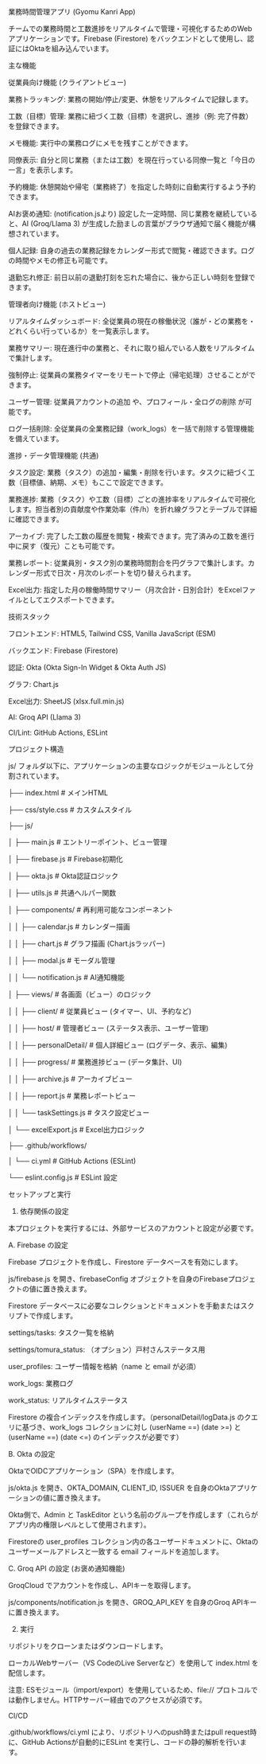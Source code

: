 業務時間管理アプリ (Gyomu Kanri App)

チームでの業務時間と工数進捗をリアルタイムで管理・可視化するためのWebアプリケーションです。Firebase (Firestore) をバックエンドとして使用し、認証にはOktaを組み込んでいます。

主な機能

従業員向け機能 (クライアントビュー)

業務トラッキング: 業務の開始/停止/変更、休憩をリアルタイムで記録します。

工数（目標）管理: 業務に紐づく工数（目標）を選択し、進捗（例: 完了件数）を登録できます。

メモ機能: 実行中の業務ログにメモを残すことができます。

同僚表示: 自分と同じ業務（または工数）を現在行っている同僚一覧と「今日の一言」を表示します。

予約機能: 休憩開始や帰宅（業務終了）を指定した時刻に自動実行するよう予約できます。

AIお褒め通知: (notification.jsより) 設定した一定時間、同じ業務を継続していると、AI (Groq/Llama 3) が生成した励ましの言葉がブラウザ通知で届く機能が構想されています。

個人記録: 自身の過去の業務記録をカレンダー形式で閲覧・確認できます。ログの時間やメモの修正も可能です。

退勤忘れ修正: 前日以前の退勤打刻を忘れた場合に、後から正しい時刻を登録できます。

管理者向け機能 (ホストビュー)

リアルタイムダッシュボード: 全従業員の現在の稼働状況（誰が・どの業務を・どれくらい行っているか）を一覧表示します。

業務サマリー: 現在進行中の業務と、それに取り組んでいる人数をリアルタイムで集計します。

強制停止: 従業員の業務タイマーをリモートで停止（帰宅処理）させることができます。

ユーザー管理: 従業員アカウントの追加 や、プロフィール・全ログの削除 が可能です。

ログ一括削除: 全従業員の全業務記録（work_logs）を一括で削除する管理機能を備えています。

進捗・データ管理機能 (共通)

タスク設定: 業務（タスク）の追加・編集・削除を行います。タスクに紐づく工数（目標値、納期、メモ）もここで設定できます。

業務進捗: 業務（タスク）や工数（目標）ごとの進捗率をリアルタイムで可視化します。担当者別の貢献度や作業効率（件/h）を折れ線グラフとテーブルで詳細に確認できます。

アーカイブ: 完了した工数の履歴を閲覧・検索できます。完了済みの工数を進行中に戻す（復元）ことも可能です。

業務レポート: 従業員別・タスク別の業務時間割合を円グラフで集計します。カレンダー形式で日次・月次のレポートを切り替えられます。

Excel出力: 指定した月の稼働時間サマリー（月次合計・日別合計）をExcelファイルとしてエクスポートできます。

技術スタック

フロントエンド: HTML5, Tailwind CSS, Vanilla JavaScript (ESM)

バックエンド: Firebase (Firestore)

認証: Okta (Okta Sign-In Widget & Okta Auth JS)

グラフ: Chart.js

Excel出力: SheetJS (xlsx.full.min.js)

AI: Groq API (Llama 3)

CI/Lint: GitHub Actions, ESLint

プロジェクト構造

js/ フォルダ以下に、アプリケーションの主要なロジックがモジュールとして分割されています。


├── index.html          # メインHTML

├── css/style.css       # カスタムスタイル

├── js/

│   ├── main.js         # エントリーポイント、ビュー管理

│   ├── firebase.js     # Firebase初期化

│   ├── okta.js         # Okta認証ロジック

│   ├── utils.js        # 共通ヘルパー関数

│   ├── components/     # 再利用可能なコンポーネント

│   │   ├── calendar.js # カレンダー描画

│   │   ├── chart.js    # グラフ描画 (Chart.jsラッパー)

│   │   ├── modal.js    # モーダル管理

│   │   └── notification.js # AI通知機能

│   ├── views/          # 各画面（ビュー）のロジック

│   │   ├── client/     # 従業員ビュー (タイマー、UI、予約など)

│   │   ├── host/       # 管理者ビュー (ステータス表示、ユーザー管理)

│   │   ├── personalDetail/ # 個人詳細ビュー (ログデータ、表示、編集)

│   │   ├── progress/   # 業務進捗ビュー (データ集計、UI)

│   │   ├── archive.js  # アーカイブビュー

│   │   ├── report.js   # 業務レポートビュー

│   │   └── taskSettings.js # タスク設定ビュー

│   └── excelExport.js  # Excel出力ロジック

├── .github/workflows/

│   └── ci.yml          # GitHub Actions (ESLint)

└── eslint.config.js    # ESLint 設定


セットアップと実行

1. 依存関係の設定

本プロジェクトを実行するには、外部サービスのアカウントと設定が必要です。

A. Firebase の設定

Firebase プロジェクトを作成し、Firestore データベースを有効にします。

js/firebase.js を開き、firebaseConfig オブジェクトを自身のFirebaseプロジェクトの値に置き換えます。

Firestore データベースに必要なコレクションとドキュメントを手動またはスクリプトで作成します。

settings/tasks: タスク一覧を格納

settings/tomura_status: （オプション）戸村さんステータス用

user_profiles: ユーザー情報を格納（name と email が必須）

work_logs: 業務ログ

work_status: リアルタイムステータス

Firestore の複合インデックスを作成します。（personalDetail/logData.js のクエリに基づき、work_logs コレクションに対し (userName ==) (date >=) と (userName ==) (date <=) のインデックスが必要です）

B. Okta の設定

OktaでOIDCアプリケーション（SPA）を作成します。

js/okta.js を開き、OKTA_DOMAIN, CLIENT_ID, ISSUER を自身のOktaアプリケーションの値に置き換えます。

Okta側で、Admin と TaskEditor という名前のグループを作成します（これらがアプリ内の権限レベルとして使用されます）。

Firestoreの user_profiles コレクション内の各ユーザードキュメントに、Oktaのユーザーメールアドレスと一致する email フィールドを追加します。

C. Groq API の設定 (お褒め通知機能)

GroqCloud でアカウントを作成し、APIキーを取得します。

js/components/notification.js を開き、GROQ_API_KEY を自身のGroq APIキーに置き換えます。

2. 実行

リポジトリをクローンまたはダウンロードします。

ローカルWebサーバー（VS CodeのLive Serverなど）を使用して index.html を配信します。

注意: ESモジュール（import/export）を使用しているため、file:// プロトコルでは動作しません。HTTPサーバー経由でのアクセスが必須です。

CI/CD

.github/workflows/ci.yml により、リポジトリへのpush時またはpull request時に、GitHub Actionsが自動的にESLint を実行し、コードの静的解析を行います。
